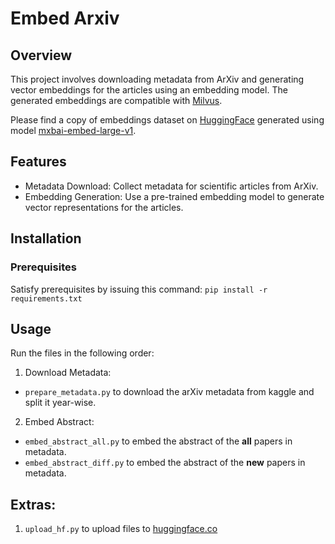 # Embed Arxiv

## Overview

This project involves downloading metadata from ArXiv and generating vector embeddings for the articles using an embedding model. The generated embeddings are compatible with [Milvus](https://milvus.io/).

Please find a copy of embeddings dataset on [HuggingFace](https://huggingface.co/datasets/bluuebunny/arxiv_abstract_embedding_mxbai_large_v1_milvus) generated using model [mxbai-embed-large-v1](https://huggingface.co/mixedbread-ai/mxbai-embed-large-v1).

## Features

- Metadata Download: Collect metadata for scientific articles from ArXiv.
- Embedding Generation: Use a pre-trained embedding model to generate vector representations for the articles.

## Installation

### Prerequisites

Satisfy prerequisites by issuing this command:
`pip install -r requirements.txt`

## Usage

Run the files in the following order:
1. Download Metadata:
- `prepare_metadata.py` to download the arXiv metadata from kaggle and split it year-wise.
  
2. Embed Abstract:
- `embed_abstract_all.py` to embed the abstract of the **all** papers in metadata.
- `embed_abstract_diff.py` to embed the abstract of the **new** papers in metadata.
   
## Extras:
1. `upload_hf.py` to upload files to [huggingface.co](https://huggingface.co/)
